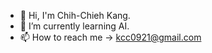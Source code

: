 - 👋 Hi, I'm Chih-Chieh Kang.
- 🌱 I’m currently learning AI.
- 📫 How to reach me -> kcc0921@gmail.com

<!---
kang0921/kang0921 is a ✨ special ✨ repository because its `README.md` (this file) appears on your GitHub profile.
You can click the Preview link to take a look at your changes.
--->
